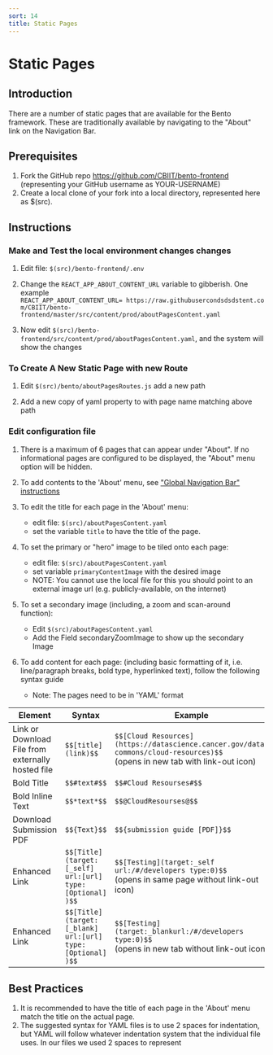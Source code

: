 ```yaml
---
sort: 14
title: Static Pages
---
```


# Static Pages

## Introduction
There are a number of static pages that are available for the Bento framework. These are traditionally available by navigating to the "About" link on the Navigation Bar.

## Prerequisites
1. Fork the GitHub repo https://github.com/CBIIT/bento-frontend (representing your GitHub username as YOUR-USERNAME)
2. Create a local clone of your fork into a local directory, represented here as $(src).

## Instructions

### Make and Test the local environment changes changes 

1. Edit file: `$(src)/bento-frontend/.env`

2. Change the `REACT_APP_ABOUT_CONTENT_URL` variable to gibberish. One example `REACT_APP_ABOUT_CONTENT_URL= https://raw.githubusercondsdsdstent.com/CBIIT/bento-frontend/master/src/content/prod/aboutPagesContent.yaml`

3. Now edit `$(src)/bento-frontend/src/content/prod/aboutPagesContent.yaml`, and the system will show the changes

### To Create A New Static Page with new Route
1. Edit `$(src)/bento/aboutPagesRoutes.js` add a new path

2. Add a new copy of yaml property to  with page name matching above path


### Edit configuration file
1. There is a maximum of 6 pages that can appear under "About". If no informational pages are configured to be displayed, the "About" menu option will be hidden.

2. To add contents to the 'About' menu, see ["Global Navigation Bar" instructions](configuration/global-ui-elements.html#global-navigation-bar)

3. To edit the title for each page in the 'About' menu: 
   * edit file: `$(src)/aboutPagesContent.yaml` 
   * set the variable `title` to have the title of the page.

4. To set the primary or "hero" image to be tiled onto each page: 
   * edit file: `$(src)/aboutPagesContent.yaml` 
   * set variable `primaryContentImage` with the desired image 
   * NOTE: You cannot use the local file for this you should point to an external image url (e.g. publicly-available, on the internet)

5. To set a secondary image (including, a zoom and scan-around function):
   * Edit `$(src)/aboutPagesContent.yaml`  
   * Add the Field secondaryZoomImage to show up the secondary Image

6. To add content for each page: (including basic formatting of it, i.e. line/paragraph breaks, bold type, hyperlinked text), follow the following syntax guide 
   * Note: The pages need to be in 'YAML' format

| Element                                            | Syntax                                                     | Example                                                      |
| -------------------------------------------------- | ---------------------------------------------------------- | ------------------------------------------------------------ |
| Link or Download  File from externally hosted file | `$$[title](link)$$`                                        | `$$[Cloud Resources](https://datascience.cancer.gov/data-commons/cloud-resources)$$`<br /> (opens in new tab with link-out icon) |
| Bold Title                                         | `$$#text#$$`                                               | `$$#Cloud Resourses#$$`                                      |
| Bold Inline Text                                   | `$$*text*$$`                                               | `$$@CloudResourses@$$`                                       |
| Download Submission PDF                            | `$${Text}$$`                                               | `$${submission guide [PDF]}$$`                               |
| Enhanced Link                                      | `$$[Title](target:[_self] url:[url] type:[Optional] )$$`   | `$$[Testing](target:_self url:/#/developers type:0)$$`<br />(opens in same page without link-out icon) |
| Enhanced Link                                      | `$$[Title](target:[_blank] url:[url] type:[Optional]  )$$` | `$$[Testing](target:_blankurl:/#/developers type:0)$$`<br />(opens in new tab without link-out icon) |

## Best Practices
1. It is recommended to have the title of each page in the 'About' menu match the title on the actual page.
2. The suggested syntax for YAML files is to use 2 spaces for indentation, but YAML will follow whatever indentation system that the individual file uses. In our files we used 2 spaces to represent
